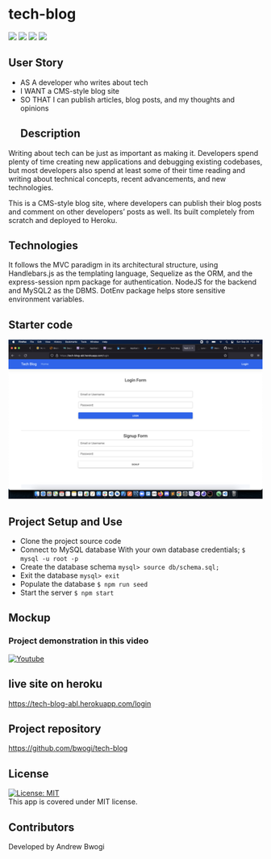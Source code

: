 # tech-blog 
  <p align="left">
    <img src="https://img.shields.io/github/repo-size/bwogi/tech-blog" />
    <img src="https://img.shields.io/github/languages/top/bwogi/tech-blog"  />
    <img src="https://img.shields.io/github/issues/bwogi/tech-blog" />
    <img src="https://img.shields.io/github/last-commit/bwogi/tech-blog" >   
  </p>

  ## User Story
* AS A developer who writes about tech
* I WANT a CMS-style blog site
* SO THAT I can publish articles, blog posts, and my thoughts and opinions
  ## Description
 Writing about tech can be just as important as making it. Developers spend plenty of time creating new applications and debugging existing codebases, but most developers also spend at least some of their time reading and writing about technical concepts, recent advancements, and new technologies.

 This is a CMS-style blog site, where developers can publish their blog posts and comment on other developers’ posts as well. Its built completely from scratch and deployed to Heroku. 

  ## Technologies
  It follows the MVC paradigm in its architectural structure, using Handlebars.js as the templating language, Sequelize as the ORM, and the express-session npm package for authentication. NodeJS for the backend and MySQL2 as the DBMS. DotEnv package helps store sensitive environment variables.

  ## Starter code
   ![Screenshot](./tech-blog-screenshot.png)

  ## Project Setup and Use
  * Clone the project source code
  * Connect to MySQL database
  With your own database credentials;
  ```$ mysql -u root -p``` 
  * Create the database schema
  ```mysql> source db/schema.sql;```
  * Exit the database
  ```mysql> exit```
  * Populate the database
  ```$ npm run seed```
  * Start the server
  ```$ npm start```

  ## Mockup
  ### Project demonstration in this video
  [![Youtube](https://img.youtube.com/vi/I6P_ZOr3no0/0.jpg)](https://youtu.be/I6P_ZOr3no0)

  ## live site on heroku
  https://tech-blog-abl.herokuapp.com/login
  
  ## Project repository 
  https://github.com/bwogi/tech-blog
  
  ## License 
  [![License: MIT](https://img.shields.io/badge/License-MIT-yellow.svg)](https://opensource.org/licenses/MIT)<br />
  This app is covered under MIT license.

  ## Contributors
  Developed by Andrew Bwogi